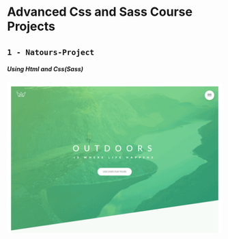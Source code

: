 # Advanced Css and Sass Course Projects

## `1 - Natours-Project`

##### Using Html and Css(Sass)

![](images/Natours.gif)
